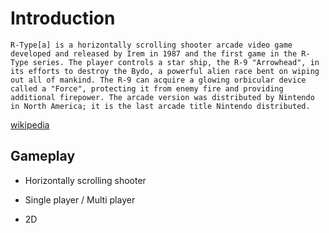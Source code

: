 # Introduction

```
R-Type[a] is a horizontally scrolling shooter arcade video game developed and released by Irem in 1987 and the first game in the R-Type series. The player controls a star ship, the R-9 "Arrowhead", in its efforts to destroy the Bydo, a powerful alien race bent on wiping out all of mankind. The R-9 can acquire a glowing orbicular device called a "Force", protecting it from enemy fire and providing additional firepower. The arcade version was distributed by Nintendo in North America; it is the last arcade title Nintendo distributed.
```
[wikipedia](https://en.wikipedia.org/wiki/R-Type)

## Gameplay

- Horizontally scrolling shooter

- Single player / Multi player

- 2D
